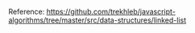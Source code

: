 Reference:
https://github.com/trekhleb/javascript-algorithms/tree/master/src/data-structures/linked-list

